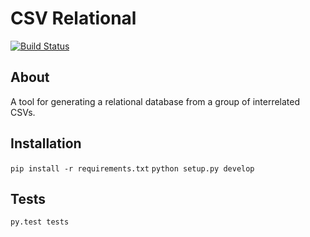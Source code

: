 # CSV Relational

[![Build Status](https://travis-ci.com/ilmarinen/csvrelational.svg?branch=master)](https://travis-ci.com/ilmarinen/csvrelational)

## About

A tool for generating a relational database from a group of interrelated CSVs.

## Installation

`pip install -r requirements.txt`
`python setup.py develop`

## Tests

`py.test tests`

